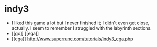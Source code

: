 # indy3

- I liked this game a lot but I never finished it; I didn't even get close, actually. I seem to remember I struggled with the labyrinth sections.
- [[go]] [[ega]]
- [[ega]] http://www.superrune.com/tutorials/indy3_ega.php


